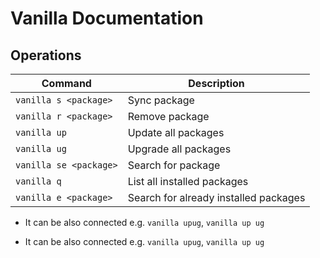 # Vanilla Documentation

## Operations

| Command                         | Description                                                                                                                                         |
| ------------------------------- | --------------------------------------------------------------------------------------------------------------------------------------------------- |
| `vanilla s <package>`             | Sync package |
| `vanilla r <package>`                       | Remove package|
| `vanilla up`                       | Update all packages |
| `vanilla ug`          | Upgrade all packages|
| `vanilla se <package>`                | Search for package|
| `vanilla q` | List all installed packages|
| `vanilla e <package>` | Search for already installed packages|

+ It can be also connected e.g. `vanilla upug`, `vanilla up ug`

+ It can be also connected e.g. `vanilla upug`, `vanilla up ug`
